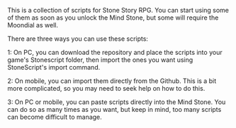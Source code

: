 This is a collection of scripts for Stone Story RPG. You can start using some of them as soon as you unlock the Mind Stone, but some will require the Moondial as well.

There are three ways you can use these scripts:

1: On PC, you can download the repository and place the scripts into your game's Stonescript folder, then import the ones you want using StoneScript's import command.

2: On mobile, you can import them directly from the Github. This is a bit more complicated, so you may need to seek help on how to do this.

3: On PC or mobile, you can paste scripts directly into the Mind Stone. You can do so as many times as you want, but keep in mind, too many scripts can become difficult to manage.
